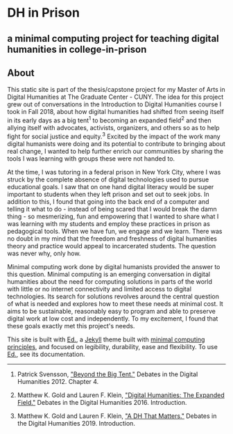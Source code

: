 # DH in Prison
## a minimal computing project for teaching digital humanities in college-in-prison

## About

This static site is part of the thesis/capstone project for my Master of Arts in Digital Humanities at The Graduate Center - CUNY. The idea for this project grew out of conversations in the Introduction to Digital Humanities course I took in Fall 2018, about how digital humanities had shifted from seeing itself in its early days as a big tent<sup>1</sup> to becoming an expanded field<sup>2</sup> and then allying itself with advocates, activists, organizers, and others so as to help fight for social justice and equity.<sup>3</sup> Excited by the impact of the work many digital humanists were doing and its potential to contribute to bringing about real change, I wanted to help further enrich our communities by sharing the tools I was learning with groups these were not handed to.

At the time, I was tutoring in a federal prison in New York City, where I was struck by the complete absence of digital technologies used to pursue educational goals. I saw that on one hand digital literacy would be super important to students when they left prison and set out to seek jobs. In addition to this, I found that going into the back end of a computer and telling it what to do - instead of being scared that I would break the damn thing - so mesmerizing, fun and empowering that I wanted to share what I was learning with my students and employ these practices in prison as pedagogical tools. When we have fun, we engage and we learn. There was no doubt in my mind that the freedom and freshness of digital humanities theory and practice would appeal to incarcerated students. The question was never why, only how.

Minimal computing work done by digital humanists provided the answer to this question. Minimal computing is an emerging conversation in digital humanities about the need for computing solutions in parts of the world with little or no internet connectivity and limited access to digital technologies. Its search for solutions revolves around the central question of what is needed and explores how to meet these needs at minimal cost. It aims to be sustainable, reasonably easy to program and able to preserve digital work at low cost and independently. To my excitement, I found that these goals exactly met this project's needs.

This site is built with <a href="http://elotroalex.github.io/ed//">Ed.</a>, a <a href="https://jekyllrb.com/">Jekyll</a> theme built with <a href="http://go-dh.github.io/mincomp/">minimal computing principles</a>, and focused on legibility, durability, ease and flexibility. To use <a href="http://elotroalex.github.io/ed//">Ed.</a>, see its documentation.

---

1. Patrick Svensson, <a href="https://dhdebates.gc.cuny.edu/read/untitled-88c11800-9446-469b-a3be-3fdb36bfbd1e/section/38531431-5bd6-4eb1-95f5-fa49c025322d">"Beyond the Big Tent."</a> Debates in the Digital Humanities 2012. Chapter 4.

2. Matthew K. Gold and Lauren F. Klein, <a href="https://dhdebates.gc.cuny.edu/read/untitled/section/14b686b2-bdda-417f-b603-96ae8fbbfd0f#intro/">"Digital Humanities: The Expanded Field."</a> Debates in the Digital Humanities 2016. Introduction.

3. Matthew K. Gold and Lauren F. Klein, <a href="https://dhdebates.gc.cuny.edu/read/untitled-f2acf72c-a469-49d8-be35-67f9ac1e3a60/section/0cd11777-7d1b-4f2c-8fdf-4704e827c2c2#intro/">"A DH That Matters."</a> Debates in the Digital Humanities 2019. Introduction.
